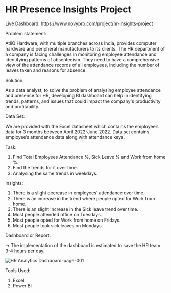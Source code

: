 # HR Presence Insights Project

Live Dashboard: https://www.novypro.com/project/hr-insights-project

Problem statement:

AtliQ Hardware, with multiple branches across India, provides computer hardware and peripheral manufacturers to its clients. The HR department of a company is facing challenges in monitoring employee attendance and identifying patterns of absenteeism. They need to have a comprehensive view of the attendance records of all employees, including the number of leaves taken and reasons for absence.

Solution:

As a data analyst, to solve the problem of analysing employee attendance and presence for HR, developing BI dashboard can help in identifying trends, patterns, and issues that could impact the company's productivity and profitability.

Data Set:

We are provided with the Excel datasheet which contains the employee’s data for 3 months between April 2022-June 2022. Data set contains employee’s attendance data along with attendance keys.

Task:

1. Find Total Employees Attendance %, Sick Leave % and Work from home %.
2. Find the trends for it over time.
3. Analysing the same trends in weekdays.

Insights:

1. There is a slight decrease in employees’ attendance over time.
2. There is an increase in the trend where people opted for Work from home.
3. There is an slight increase in the Sick leave trend over time.
4. Most people attended office on Tuesdays.
5. Most people opted for Work from home on Fridays.
6. Most people took sick leaves on Mondays.

Dashboard or Report:

  -> The implementation of the dashboard is estimated to save the HR team 3-4 hours per day.

![HR Analytics Dashboard-page-001](https://github.com/PDilip777/HR-Insights-Project/assets/157594735/ec7226be-2389-49c6-ad68-5c0b42d09f45)

Tools Used:

1. Excel
2. Power BI
